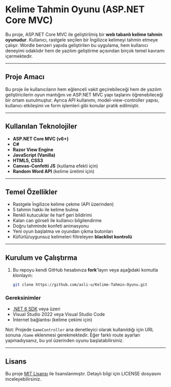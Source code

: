 #  Kelime Tahmin Oyunu (ASP.NET Core MVC)

Bu proje, ASP.NET Core MVC ile geliştirilmiş bir **web tabanlı kelime tahmin oyunudur**. Kullanıcı, rastgele seçilen bir İngilizce kelimeyi tahmin etmeye çalışır. Wordle benzeri yapıda geliştirilen bu uygulama, hem kullanıcı deneyimi odaklıdır hem de yazılım geliştirme açısından birçok temel kavramı içermektedir.

---

## Proje Amacı

Bu proje ile kullanıcıların hem eğlenceli vakit geçirebileceği hem de yazılım geliştiricilerin oyun mantığını ve ASP.NET MVC yapı taşlarını öğrenebileceği bir ortam sunulmuştur. Ayrıca API kullanımı, model-view-controller yapısı, kullanıcı etkileşimi ve form işlemleri gibi konular pratik edilmiştir.

---

## Kullanılan Teknolojiler

- **ASP.NET Core MVC (v6+)**
- **C#**
- **Razor View Engine**
- **JavaScript (Vanilla)**
- **HTML5, CSS3**
- **Canvas-Confetti JS** (kutlama efekti için)
- **Random Word API** (kelime üretimi için)

---

## Temel Özellikler

- Rastgele İngilizce kelime çekme (API üzerinden)
- 5 tahmin hakkı ile kelime bulma
- Renkli kutucuklar ile harf geri bildirimi
- Kalan can görseli ile kullanıcı bilgilendirme
- Doğru tahminde konfeti animasyonu
- Yeni oyun başlatma ve oyundan çıkma butonları
- Küfürlü/uygunsuz kelimeleri filtreleyen **blacklist kontrolü**

---


## Kurulum ve Çalıştırma

1. Bu repoyu kendi GitHub hesabınıza **fork**'layın veya aşağıdaki komutla klonlayın:
   ```bash
   git clone https://github.com/asli-u/Kelime-Tahmin-Oyunu.git

### Gereksinimler

- [.NET 6 SDK](https://dotnet.microsoft.com/en-us/download/dotnet/6.0) veya üzeri
- Visual Studio 2022 veya Visual Studio Code
- İnternet bağlantısı (kelime çekimi için)

Not: Projede `GameController` ana denetleyici olarak kullanıldığı için URL sonuna `/Game` eklenmesi gerekmektedir. Eğer farklı route ayarları yapmadıysanız, bu yol üzerinden oyunu başlatabilirsiniz.

---

## Lisans

Bu proje [MIT Lisansı](LICENSE) ile lisanslanmıştır. Detaylı bilgi için LICENSE dosyasını inceleyebilirsiniz.
